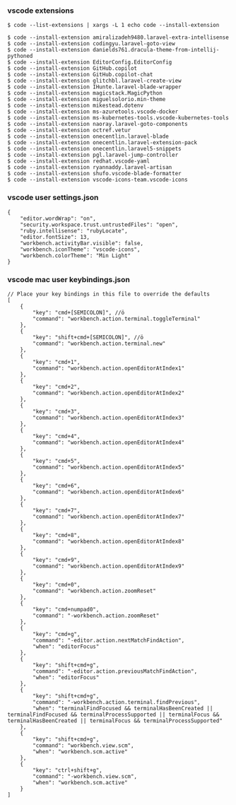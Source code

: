 ### vscode extensions
    $ code --list-extensions | xargs -L 1 echo code --install-extension
    
    $ code --install-extension amiralizadeh9480.laravel-extra-intellisense
    $ code --install-extension codingyu.laravel-goto-view
    $ code --install-extension danields761.dracula-theme-from-intellij-pythoned
    $ code --install-extension EditorConfig.EditorConfig
    $ code --install-extension GitHub.copilot
    $ code --install-extension GitHub.copilot-chat
    $ code --install-extension glitchbl.laravel-create-view
    $ code --install-extension IHunte.laravel-blade-wrapper
    $ code --install-extension magicstack.MagicPython
    $ code --install-extension miguelsolorio.min-theme
    $ code --install-extension mikestead.dotenv
    $ code --install-extension ms-azuretools.vscode-docker
    $ code --install-extension ms-kubernetes-tools.vscode-kubernetes-tools
    $ code --install-extension naoray.laravel-goto-components
    $ code --install-extension octref.vetur
    $ code --install-extension onecentlin.laravel-blade
    $ code --install-extension onecentlin.laravel-extension-pack
    $ code --install-extension onecentlin.laravel5-snippets
    $ code --install-extension pgl.laravel-jump-controller
    $ code --install-extension redhat.vscode-yaml
    $ code --install-extension ryannaddy.laravel-artisan
    $ code --install-extension shufo.vscode-blade-formatter
    $ code --install-extension vscode-icons-team.vscode-icons
  
### vscode user settings.json
    {
        "editor.wordWrap": "on",
        "security.workspace.trust.untrustedFiles": "open",
        "ruby.intellisense": "rubyLocate",
        "editor.fontSize": 13,
        "workbench.activityBar.visible": false,
        "workbench.iconTheme": "vscode-icons",
        "workbench.colorTheme": "Min Light"
    }

### vscode mac user keybindings.json
    // Place your key bindings in this file to override the defaults
    [
        {
            "key": "cmd+[SEMICOLON]", //ö
            "command": "workbench.action.terminal.toggleTerminal"
        },
        {
            "key": "shift+cmd+[SEMICOLON]", //ö
            "command": "workbench.action.terminal.new"
        },
        {
            "key": "cmd+1",
            "command": "workbench.action.openEditorAtIndex1"
        },
        {
            "key": "cmd+2",
            "command": "workbench.action.openEditorAtIndex2"
        },
        {
            "key": "cmd+3",
            "command": "workbench.action.openEditorAtIndex3"
        },
        {
            "key": "cmd+4",
            "command": "workbench.action.openEditorAtIndex4"
        },
        {
            "key": "cmd+5",
            "command": "workbench.action.openEditorAtIndex5"
        },
        {
            "key": "cmd+6",
            "command": "workbench.action.openEditorAtIndex6"
        },
        {
            "key": "cmd+7",
            "command": "workbench.action.openEditorAtIndex7"
        },
        {
            "key": "cmd+8",
            "command": "workbench.action.openEditorAtIndex8"
        },
        {
            "key": "cmd+9",
            "command": "workbench.action.openEditorAtIndex9"
        },
        {
            "key": "cmd+0",
            "command": "workbench.action.zoomReset"
        },
        {
            "key": "cmd+numpad0",
            "command": "-workbench.action.zoomReset"
        },
        {
            "key": "cmd+g",
            "command": "-editor.action.nextMatchFindAction",
            "when": "editorFocus"
        },
        {
            "key": "shift+cmd+g",
            "command": "-editor.action.previousMatchFindAction",
            "when": "editorFocus"
        },
        {
            "key": "shift+cmd+g",
            "command": "-workbench.action.terminal.findPrevious",
            "when": "terminalFindFocused && terminalHasBeenCreated || terminalFindFocused && terminalProcessSupported || terminalFocus && terminalHasBeenCreated || terminalFocus && terminalProcessSupported"
        },
        {
            "key": "shift+cmd+g",
            "command": "workbench.view.scm",
            "when": "workbench.scm.active"
        },
        {
            "key": "ctrl+shift+g",
            "command": "-workbench.view.scm",
            "when": "workbench.scm.active"
        }
    ]
